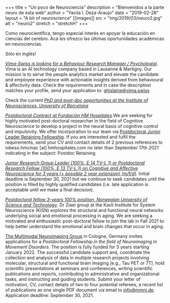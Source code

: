 +++
title = "Un poco de Neurociencia"
description = "Bienvenidos a la parte neuro de esta web"
author = "Yacila I. Deza-Araujo"
date = "2019-02-28"
layout = "A bit of neuroscience"
[[images]]
  src = "img/2019/03/neuro2.jpg"
  alt = "neuro2"
  stretch = "stretchH"
+++


Como neurocient&iacute;fica, tengo especial inter&eacute;s en apoyar la educaci&oacute;n en ciencias del cerebro. 
Ac&aacute; les ofrezco las &uacute;ltimas oportunidades acad&eacute;micas en neurociencias.

S&oacute;lo en ingl&eacute;s!

[*Vima-Swiss is looking for a Behaviour Research Manager / Psychologist*](https://vima-swiss.com/careers/). Vima is an AI technology company based in Lausanne & Martigny. Our mission is to serve the people analytics market and elevate the candidate and employee experience with actionable insights derived from behavioural & affectivity data. Check the requirements and in case the description matches your profile, send your application to: ghislaine@vima.swiss

Check the current [*PhD and post-doc opportunities at the Institute of Neurosciences, University of Barcelona*](http://www.neurociencies.ub.edu/vacancies/)

[*Postdoctoral Contract at Fundación HM Hospitales*](https://www.controlandhabit.com/positions).We are seeking for highly motivated post-doctoral researcher in the field of Cognitive Neuroscience to develop a project in the neural basis of cognitive control and impulsivity. We offer incorporation to our team via [Postdoctoral Junior Leader Retaining Fellowship](https://fundacionlacaixa.org/en/postdoctoral-fellowships-junior-leader-retaining). If you are interested and fulfil the requirements, send your CV and contact details of 2 previous references to iobeso.hmcinac [at] hmhospitales.com no later than September 17th 2021 indicating in the subject: Postdoc Retaining

[*Junior Research Group Leader (100%, E 14 TV-L 1) or Postdoctoral Research Fellow (100%, E 13 TV-L 1) on Cognitive and Affective Neuroscience for 3 years (+ possible 2 year extension) (m/f/d)*](https://uni-tuebingen.de/universitaet/stellenangebote/newsfullview-stellenangebote/article/junior-research-group-leader-100-e-14-tv-l-or-postdoctoral-research-fellow-100-e-13-tv-l-on-cognitive-and-affective-neuroscience-m-f-d/). Initial deadline is September 30, 2021 but we continue to seek candidates until the position is filled by highly qualified candidates (i.e. late application is acceptable until we make a final decision). 

[*Postdoctoral fellow 3-years 100% position, Norwegian University of Science and Technology*](https://www.jobbnorge.no/en/available-jobs/job/211111/postdoctoral-fellow-3-years-100-position-in-ziaei-group). Dr Ziaei group at the Kavli Institute for System Neuroscience (KISN) explores the structural and functional neural networks underlying social and emotional processing in aging. We are seeking a motivated and enthusiastic post-doctoral fellow to join the lab in Fall 2021 to help better understand the emotional and brain changes that occur in aging.

[The Multimodal Neuroimaging Group](https://mmni.de/research/) in Cologne, Germany invites applications for a *Postdoctoral Fellowship in the field of Neuroimaging in Movement Disorders*. 
The position is fully funded for 3 years starting January 2022. The successful candidate support and, coordinate the collection and analysis of data in multiple research projects involving molecular, structural and functional brain imaging (e.g., Tau PET or 7T), hold scientific presentations at seminars and conferences, writing scientific publications and reports, contributing to administrative and organizational tasks, and instructing and guiding students. Submit your letter of motivation, CV, contact details of two to four potential referees, a recent list of publications as one single PDF document via email to info@mmni.de. Application deadline: September 30, 2021.











